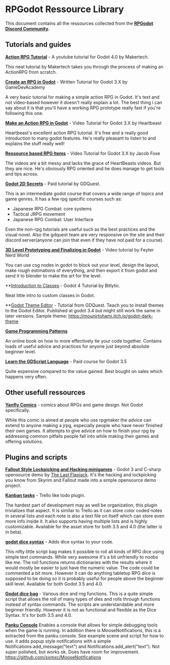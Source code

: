 # RPGodot Ressource Library
This document contains all the ressources collected from the **[RPGodot Discord Community](https://discord.gg/hHJkVXDV3X).**

## Tutorials and guides

**[Action RPG Tutorial](https://www.youtube.com/playlist?list=PLMQtM2GgbPEVuTgD4Ln17ombTg6EahSLr)** -  A youtube tutorial for Godot 4.0 by Makertech.

This neat tutorial by Makertech takes you through the process of making an ActionRPG from scratch.

**[Create an RPG in Godot](https://gamedevacademy.org/rpg-godot-tutorial/)** - Written Tutorial for Godot 3.X by GameDevAcademy

A very basic tutorial for making a simple action RPG in Godot. It's text and not video-based however it doesn't really explain a lot. The best thing i can say about it is that you'll have a working RPG prototype really fast if you're following this one.

**[Make an Action RPG in Godot](https://www.youtube.com/watch?v=mAbG8Oi-SvQ&list=PL9FzW-m48fn2SlrW0KoLT4n5egNdX-W9a)** - Video Tutorial for Godot 3.X by Heartbeast

Heartbeast's excellent action RPG tutorial. It's free and a really good introduction to many godot features. He's really pleasant to listen to and explains the stuff really well!

**[Ressource based RPG Items](https://www.youtube.com/watch?v=nR0nCFJ8-qM)** - Video Tutorial for Godot 3.X by Jacob Foxe

The videos are a bit messy and lacks the grace of HeartBeasts videos. But they are nice. He's obviously RPG oriented and he does manage to get tools and tips across.

**[Godot 2D Secrets](https://gdquest.mavenseed.com/courses/godot-2d-secrets)** - Paid tutorial by GDQuest.

This is an intermediate godot course that covers a wide range of topics and game genres. It has a few rpg specific courses such as:
- Japanese RPG Combat: core systems
- Tactical JRPG movement
- Japanese RPG Combat: User Interface

Even the non-rpg tutorials are useful such as the best practices and the visual  novel. Also the gdquest team are very responsive on the site and their discord server(anyone can join that even if they have not paid for a course).

**[3D Level Prototyping and Finalizing in Godot](https://www.youtube.com/watch?v=lJoCutmpZuU)** - Video tutorial by Feyter Nerd World

You can use csg nodes in godot to block out your level, design the layout, make rough estimations of everything, and then export it from godot and send it to blender to make the art for the level.

**[Introduction to Classes](https://www.youtube.com/watch?v=y3faMdIb2II) - Godot 4 Tutorial by Bitlytic.

Neat little intro to custom classes in Godot.

**[Godot Theme Editor](https://www.youtube.com/watch?v=3AGGBZVVVTw) - Tutorial from GDQuest. 
Teach you to install themes to the Godot Editor. Published at godot 3.4 but might still work the same in later versions. Sample theme:  https://mounirtohami.itch.io/godot-dark-theme

**[Game Programming Patterns](https://gameprogrammingpatterns.com/)** 

An online book on how to more effectively tie your code together. Contains loads of useful advice and practices for anyone just beyond absolute beginner level. 

**[Learn the GDScript Language](https://www.udemy.com/course/learn-the-gdscript-programming-language/)** - Paid course for Godot 3.5

Quite expensive compared to the value gained. Best bought on sales which happens very often.


## Other usefull ressources
**[Yanfly Comics](http://yanfly.moe/comics/)** - comics about RPGs and game design. Not Godot specifically.

While this comic is aimed at people who use rpgmaker the advice can extend to anyone making a jrpg, especially people who have never finished their own games. It attempts to give advice on how to finish your rpg by addressing common pitfalls people fall into while making their games and offering solutions.

## Plugins and scripts

**[Fallout Style Lockpicking and Hacking minigames](https://github.com/thelastflapjack/godot_hacking_mini_games)** - Godot 3 and C-sharp opensource demo by [The Last Flapjack](https://github.com/thelastflapjack).
It's the hacking and lockpicking you know from Skyrim and Fallout made into a simple opensource demo project. 

**[Kanban tasks](https://github.com/HolonProduction/godot_kanban_tasks)** - Trello like todo plugin.

The hardest part of development may as well be organization, this plugin trivializes that aspect. It is similar to Trello as it can store color coded notes in several lists and each note is also a text file on itself which can store even more info inside it. It also supports having multiple lists and is highly customizable. Available for the asset store for both 3.5 and 4.0 (the latter is in beta).

**[godot dice syntax](https://godotengine.org/asset-library/asset/1282)** - Adds dice syntax to your code.

This nifty little script bag makes it possible to roll all kinds of RPG dice using simple text commands. While very awesome it's a bit unfriendly to noobs like me. The roll functions returns dictionaries with the results where it would mostly be easier to just have the numeric value. The code could be commented a bit more. However it can do anything tabletop RPG dice is supposed to be doing so it is probably useful for people above the beginner skill level. Available for both Godot 3.5 and 4.0.

**[Godot dice bag](https://godotengine.org/asset-library/asset/1658)** - Various dice and rng functions.
This is a quite simple script that allows the roll of many types of dies and rolls through functions instead of syntax commands. The scripts are understandable and more beginner friendly. However it is not as functional and flexible as the Dice Syntax. It's for both 3.5 and 4.0.

**[Panku Console](https://godotengine.org/asset-library/asset/1558)** 
Enables a console that allows for simple debugging tools when the game is running.
In addition there is MooseNotifications, this is a extracted from the panku console. See example scene and script for how to use. it adds popup style notifications with a simple Notifications.add_message("text") and Notifications.add_alert("text"). Not super polished, but works ok. Does have room for improvement. https://github.com/sxmxc/MooseNotifications

